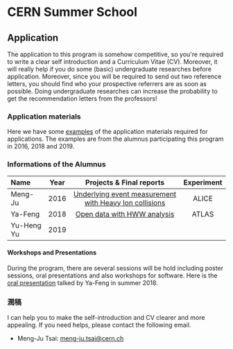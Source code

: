 # CERN Summer School

## Application

The application to this program is somehow competitive, so you're required to write a clear self introduction and a Curriculum Vitae \(CV\). Moreover, it will really help if you do some \(basic\) undergraduate researches before application. Moreover, since you will be required to send out two reference letters, you should find who your prospective referrers are as soon as possible. Doing undergraduate researches can increase the probability to get the recommendation letters from the professors!

### Application materials

Here we have some [examples](https://drive.google.com/drive/folders/1NINmFAcOZOmUf5Klqm9iQmINsWVGbwpa?usp=sharing) of the application materials required for applications. The examples are from the alumnus participating this program in 2016, 2018 and 2019.

### Informations of the Alumnus

| Name | Year | Projects & Final reports | Experiment |
| :--- | :---: | :---: | :---: |
| Meng-Ju | 2016 | [Underlying event measurement with Heavy Ion collisions](https://cds.cern.ch/record/2209146) | ALICE |
| Ya-Feng | 2018 | [Open data with HWW analysis](http://cds.cern.ch/record/2655357?ln=zh_TW) | ATLAS |
| Yu-Heng Yu | 2019 |  |  |

#### Workshops and Presentations

During the program, there are several sessions will be hold including poster sessions, oral presentations and also workshops for software. Here is the [oral presentation](https://indico.cern.ch/event/747825/contributions/3093126/attachments/1698152/2734756/CERN_SummerStudent_presentation_0808.pdf) talked by Ya-Feng in summer 2018. 

### 潤稿

I can help you to make the self-introduction and CV clearer and more appealing. If you need helps, please contact the following email.

* Meng-Ju Tsai: meng-ju.tsai@cern.ch 

